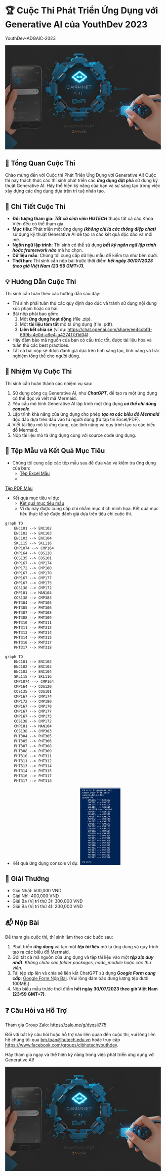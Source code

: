 # 🏆 Cuộc Thi Phát Triển Ứng Dụng với Generative AI của YouthDev 2023
YouthDev-ADGAIC-2023

![Contest Logo](contest_logo.jpg)

## 🚀 Tổng Quan Cuộc Thi

Chào mừng đến với Cuộc thi Phát Triển Ứng Dụng với Generative AI! Cuộc thi này thách thức các thí sinh phát triển các **ứng dụng đột phá** sử dụng kỹ thuật Generative AI. Hãy thể hiện kỹ năng của bạn và sự sáng tạo trong việc xây dựng các ứng dụng dựa trên trí tuệ nhân tạo.

## 📝 Chi Tiết Cuộc Thi
- **Đối tượng tham gia**: ***Tất cả sinh viên HUTECH*** thuộc tất cả các Khoa Viện đều có thể tham gia.
- **Mục tiêu**: Phát triển một ứng dụng ***(không chỉ là các thông điệp chat)*** sử dụng kỹ thuật Generative AI để tạo ra các kết quả độc đáo và mới mẻ.
- **Ngôn ngữ lập trình**: Thí sinh có thể sử dụng ***bất kỳ ngôn ngữ lập trình hoặc framework nào*** mà họ chọn.
- **Dữ liệu mẫu**: Chúng tôi cung cấp dữ liệu mẫu để kiểm tra như bên dưới.
- **Thời hạn**: Thí sinh cần nộp bài trước thời điểm ***hết ngày 30/07/2023 theo giờ Việt Nam (23:59 GMT+7).***

## 💡 Hướng Dẫn Cuộc Thi

Thí sinh cần tuân theo các hướng dẫn sau đây:

- Thí sinh phải tuân thủ các quy định đạo đức và tránh sử dụng nội dung xúc phạm hoặc có hại.
- Bài nộp phải bao gồm:
  1. Một **ứng dụng hoạt động** (file .zip).
  2. Một **tài liệu tóm tắt** mô tả ứng dụng (file .pdf).
  3. **Liên kết chia sẻ** (ví dụ: https://chat.openai.com/share/ee4ccbfd-699b-4e0d-a6e4-a427417d1d04).
- Hãy đảm bảo mã nguồn của bạn có cấu trúc tốt, được tài liệu hóa và tuân thủ các best practices.
- Tất cả bài nộp sẽ được đánh giá dựa trên tính sáng tạo, tính năng và trải nghiệm tổng thể cho người dùng.

## 🎯 Nhiệm Vụ Cuộc Thi

Thí sinh cần hoàn thành các nhiệm vụ sau:

1. Sử dụng công cụ Generative AI, như ***ChatGPT***, để tạo ra một ứng dụng có thể đọc và viết mã Mermaid.
2. Yêu cầu mô hình Generative AI lập trình một ứng dụng ***có thể chỉ dùng console***.
3. Lập trình khả năng của ứng dụng cho phép ***tạo ra các biểu đồ Mermaid*** độc đáo dựa trên đầu vào từ người dùng (từ tập tin Excel/PDF).
4. Viết tài liệu mô tả ứng dụng, các tính năng và quy trình tạo ra các biểu đồ Mermaid.
5. Nộp tài liệu mô tả ứng dụng cùng với source code ứng dụng.

## 📂 Tệp Mẫu và Kết Quả Mục Tiêu

- Chúng tôi cung cấp các tệp mẫu sau để đưa vào và kiểm tra ứng dụng của bạn:
  - [Tệp Excel Mẫu](./sample_data.xlsx)
  -

 [Tệp PDF Mẫu](./sample_data.pdf)
- Kết quả mục tiêu ví dụ:
  - [Kết quả mục tiêu mẫu](./sample_target_result.pdf)
  - Ví dụ này được cung cấp chỉ nhằm mục đích minh họa. Kết quả mục tiêu thực tế sẽ được đánh giá dựa trên tiêu chí cuộc thi.

```
graph TD
    ENC101 --> ENC102
    ENC102 --> ENC103
    ENC103 --> ENC104
    SKL115 --> SKL116
    CMP1074 --> CMP164
    CMP164 --> COS120
    COS135 --> COS101
    CMP167 --> CMP174
    CMP172 --> CMP180
    CMP167 --> CMP170
    CMP167 --> CMP177
    CMP167 --> CMP175
    COS138 --> CMP172
    CMP101 --> MAN104
    COS138 --> CMP383
    PHT304 --> PHT305
    PHT305 --> PHT306
    PHT307 --> PHT308
    PHT308 --> PHT309
    PHT310 --> PHT311
    PHT311 --> PHT312
    PHT313 --> PHT314
    PHT314 --> PHT315
    PHT316 --> PHT317
    PHT317 --> PHT318
```

```mermaid
graph TD
    ENC101 --> ENC102
    ENC102 --> ENC103
    ENC103 --> ENC104
    SKL115 --> SKL116
    CMP1074 --> CMP164
    CMP164 --> COS120
    COS135 --> COS101
    CMP167 --> CMP174
    CMP172 --> CMP180
    CMP167 --> CMP170
    CMP167 --> CMP177
    CMP167 --> CMP175
    COS138 --> CMP172
    CMP101 --> MAN104
    COS138 --> CMP383
    PHT304 --> PHT305
    PHT305 --> PHT306
    PHT307 --> PHT308
    PHT308 --> PHT309
    PHT310 --> PHT311
    PHT311 --> PHT312
    PHT313 --> PHT314
    PHT314 --> PHT315
    PHT316 --> PHT317
    PHT317 --> PHT318
```

- Kết quả ứng dụng console ví dụ:
[<img src="sample_console_application_output.jpg" height="250"/>](sample_console_application_output.jpg)
  
## 🏅 Giải Thưởng

- Giải Nhất: 500,000 VND
- Giải Nhì: 400,000 VND
- Giải Ba (Vị trí thứ 3): 300,000 VND
- Giải Ba (Vị trí thứ 4): 200,000 VND

## 📬 Nộp Bài

Để tham gia cuộc thi, thí sinh làm theo các bước sau:

1. Phát triển ***ứng dụng*** và tạo một ***tệp tài liệu*** mô tả ứng dụng và quy trình tạo ra các biểu đồ Mermaid.
2. Gói tất cả mã nguồn của ứng dụng và tệp tài liệu vào một ***tệp zip duy nhất***. *Không chứa các folder packages, node_module hoặc các thư viện.*
3. Tải tệp zip lên và chia sẻ liên kết ChatGPT sử dụng ***Google Form cung cấp***: [Google Form Nộp Bài](https://forms.gle/Dv7qbswr1i4TxGnT8). (Vui lòng đảm bảo dung lượng tệp dưới 100MB.)
4. Nộp biểu mẫu trước thời điểm **hết ngày 30/07/2023 theo giờ Việt Nam (23:59 GMT+7)**.

## ❓ Câu Hỏi và Hỗ Trợ

Tham gia Group Zalo: https://zalo.me/g/dyqsii775

Đối với bất kỳ câu hỏi hoặc hỗ trợ nào liên quan đến cuộc thi, vui lòng liên hệ chúng tôi qua bm.toan@hutech.edu.vn hoặc truy cập https://www.facebook.com/groups/clbhutechyouthdev.

Hãy tham gia ngay và thể hiện kỹ năng trong việc phát triển ứng dụng với Generative AI!

![Contest Logo](contest_logo.jpg)
